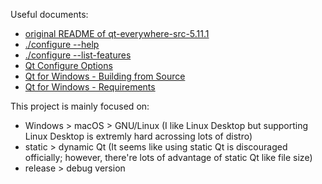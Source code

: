 Useful documents:
  - [original README of qt-everywhere-src-5.11.1](./README)
  - [./configure --help](./_documents/qt.5.11.1.configure.help.txt)
  - [./configure --list-features](./_documents/qt.5.11.1.list.features.txt)
  - [Qt Configure Options](http://doc.qt.io/qt-5/configure-options.html)
  - [Qt for Windows - Building from Source](http://doc.qt.io/qt-5/windows-building.html)
  - [Qt for Windows - Requirements](http://doc.qt.io/qt-5/windows-requirements.html)


This project is mainly focused on:
  - Windows > macOS > GNU/Linux (I like Linux Desktop but supporting Linux Desktop is extremly hard acrossing lots of distro)
  - static > dynamic Qt (It seems like using static Qt is discouraged officially; however, there're lots of advantage of static Qt like file size)
  - release > debug version
